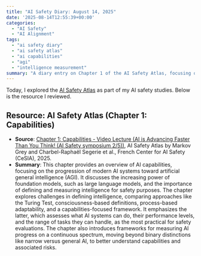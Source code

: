 ```yaml
---
title: "AI Safety Diary: August 14, 2025"
date: '2025-08-14T12:55:39+00:00'
categories:
  - "AI Safety"
  - "AI Alignment"
tags:
  - "ai safety diary"
  - "ai safety atlas"
  - "ai capabilities"
  - "agi"
  - "intelligence measurement"
summary: "A diary entry on Chapter 1 of the AI Safety Atlas, focusing on AI capabilities, the progression toward AGI, and frameworks for measuring AI intelligence."
---
```


Today, I explored the [AI Safety Atlas](https://ai-safety-atlas.com/) as part of my AI safety studies. Below is the resource I reviewed.

## Resource: AI Safety Atlas (Chapter 1: Capabilities)

- **Source**: [Chapter 1: Capabilities - Video Lecture (AI is Advancing Faster Than You Think! (AI Safety symposium 2/5))](https://youtu.be/J_iMeH1hb9M?si=Ds7buMC7off_dD8A), AI Safety Atlas by Markov Grey and Charbel-Raphaël Segerie et al., French Center for AI Safety (CeSIA), 2025.
- **Summary**: This chapter provides an overview of AI capabilities, focusing on the progression of modern AI systems toward artificial general intelligence (AGI). It discusses the increasing power of foundation models, such as large language models, and the importance of defining and measuring intelligence for safety purposes. The chapter explores challenges in defining intelligence, comparing approaches like the Turing Test, consciousness-based definitions, process-based adaptability, and a capabilities-focused framework. It emphasizes the latter, which assesses what AI systems can do, their performance levels, and the range of tasks they can handle, as the most practical for safety evaluations. The chapter also introduces frameworks for measuring AI progress on a continuous spectrum, moving beyond binary distinctions like narrow versus general AI, to better understand capabilities and associated risks.[](https://ai-safety-atlas.com/chapters/01/03)